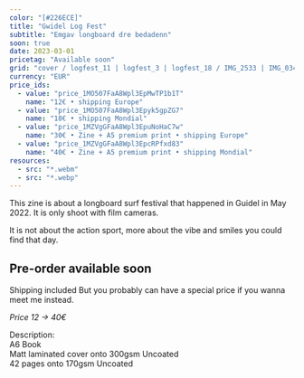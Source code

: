 ```yaml
---
color: "[#226ECE]"
title: "Gwidel Log Fest"
subtitle: "Emgav longboard dre bedadenn"
soon: true
date: 2023-03-01
pricetag: "Available soon"
grid: "cover / logfest_11 | logfest_3 | logfest_18 / IMG_2533 | IMG_0342"
currency: "EUR"
price_ids: 
  - value: "price_1MO507FaA8Wpl3EpMwTP1b1T"
    name: "12€ • shipping Europe"
  - value: "price_1MO507FaA8Wpl3Epyk5gpZG7"
    name: "18€ • shipping Mondial"
  - value: "price_1MZVgGFaA8Wpl3EpuNoHaC7w"
    name: "30€ • Zine + A5 premium print • shipping Europe"
  - value: "price_1MZVgGFaA8Wpl3EpcRPfxd83"
    name: "40€ • Zine + A5 premium print • shipping Mondial"
resources:
  - src: "*.webm"
  - src: "*.webp"
---
```


This zine is about a longboard surf festival that happened in Guidel in May 2022.
It is only shoot with film cameras.

It is not about the action sport, more about the vibe and smiles you could find that day.

## Pre-order available soon

Shipping included 
But you probably can have a special price if you wanna meet me instead.

*Price 12 -> 40€*



<div class="text-sm">
Description: <br/> 
A6 Book<br/> 
Matt laminated cover onto 300gsm Uncoated <br/> 
42 pages onto 170gsm Uncoated
</div>

